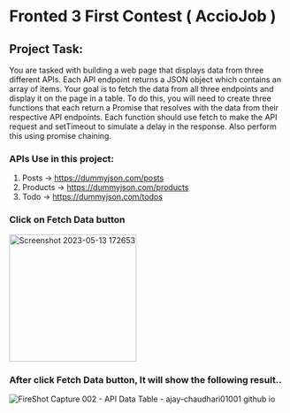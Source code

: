 # Fronted 3 First Contest ( AccioJob )

## Project Task:
You are tasked with building a web page that displays data from three different APIs. Each API endpoint returns a JSON object which contains an array of items. Your goal is to fetch the data from all three endpoints and display it on the page in a table.
To do this, you will need to create three functions that each return a Promise that resolves with the data from their respective API endpoints. Each function should use fetch to make the API request and setTimeout to simulate a delay in the response. Also perform this using promise chaining.

### APIs Use in this project:
1) Posts -> https://dummyjson.com/posts
2) Products -> https://dummyjson.com/products
3) Todo -> https://dummyjson.com/todos

### Click on Fetch Data button
<img width="230" alt="Screenshot 2023-05-13 172653" src="https://github.com/Ajay-Chaudhari01001/F3_First_Contest/assets/55138445/56fe6743-592c-4c57-a9af-a9d13132e79b">

### After click Fetch Data button, It will show the following result..
![FireShot Capture 002 - API Data Table - ajay-chaudhari01001 github io](https://github.com/Ajay-Chaudhari01001/F3_First_Contest/assets/55138445/c9ce4605-7552-4e10-8d5f-da88433995f0)
